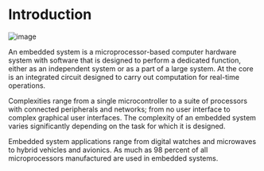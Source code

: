 # Introduction

![image](https://static1.shine.com/l/m/images/blog/Embedded_System_Intro_Types_Applications_Architecture_and_Examples.jpg)

An embedded system is a microprocessor-based computer hardware system with software that is designed to perform a dedicated function, either as an independent system or as a part of a large system. At the core is an integrated circuit designed to carry out computation for real-time operations.

Complexities range from a single microcontroller to a suite of processors with connected peripherals and networks; from no user interface to complex graphical user interfaces. The complexity of an embedded system varies significantly depending on the task for which it is designed.

Embedded system applications range from digital watches and microwaves to hybrid vehicles and avionics. As much as 98 percent of all microprocessors manufactured are used in embedded systems.